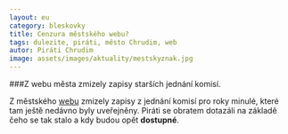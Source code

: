 ```yaml
---
layout: eu
category: bleskovky
title: Cenzura městského webu?
tags: dulezite, piráti, město Chrudim, web
autor: Piráti Chrudim
image: assets/images/aktuality/mestskyznak.jpg 
---
```


###Z webu města zmizely zapisy starších jednání komisí.

Z městského [webu][1] zmizely zapisy z jednání komisí pro roky minulé, které tam ještě nedávno byly uveřejněny. Piráti se obratem dotazáli na základě čeho se tak stalo a kdy budou opět **dostupné**.

[1]: http://www.chrudim.eu/mesto/vybory-zm-komise-rm-a-osadni-vybory/zapisy-z-jednani-komisi.html
